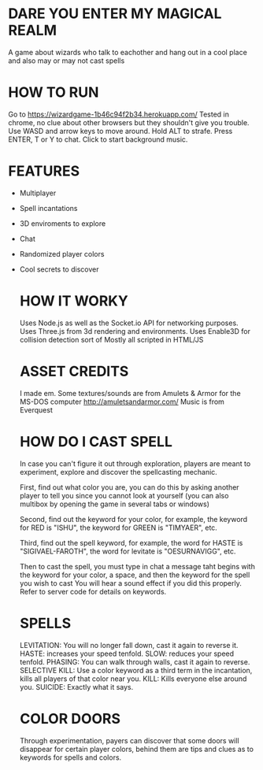 # DARE YOU ENTER MY MAGICAL REALM
A game about wizards who talk to eachother and hang out in a cool place and also may or may not cast spells

# HOW TO RUN
Go to https://wizardgame-1b46c94f2b34.herokuapp.com/
Tested in chrome, no clue about other browsers but they shouldn't give you trouble.
Use WASD and arrow keys to move around.
Hold ALT to strafe.
Press ENTER, T or Y to chat.
Click to start background music.

# FEATURES
- Multiplayer
- Spell incantations
- 3D enviroments to explore
- Chat
- Randomized player colors
- Cool secrets to discover

  # HOW IT WORKY
  Uses Node.js as well as the Socket.io API for networking purposes.
  Uses Three.js from 3d rendering and environments.
  Uses Enable3D for collision detection sort of
  Mostly all scripted in HTML/JS

  # ASSET CREDITS
  I made em.
  Some textures/sounds are from Amulets & Armor for the MS-DOS computer http://amuletsandarmor.com/
  Music is from Everquest

  # HOW DO I CAST SPELL
  In case you can't figure it out through exploration, players are meant to experiment, explore and discover the spellcasting mechanic.

  First, find out what color you are, you can do this by asking another player to tell you since you cannot look at yourself (you can also multibox by opening the game in several tabs or windows)
	
  Second, find out the keyword for your color, for example, the keyword for RED is "ISHU", the keyword for GREEN is "TIMYAER", etc.

  Third, find out the spell keyword, for example, the word for HASTE is "SIGIVAEL-FAROTH", the word for levitate is "OESURNAVIGG", etc.
 
  Then to cast the spell, you must type in chat a message taht begins with the keyword for your color, a space, and then the keyword for the spell you wish to cast
  You will hear a sound effect if you did this properly.
  Refer to server code for details on keywords.

  # SPELLS

  LEVITATION: You will no longer fall down, cast it again to reverse it.
  HASTE: increases your speed tenfold.
  SLOW: reduces your speed tenfold.
  PHASING: You can walk through walls, cast it again to reverse.
  SELECTIVE KILL: Use a color keyword as a third term in the incantation, kills all players of that color near you.
  KILL: Kills everyone else around you.
  SUICIDE: Exactly what it says.

  # COLOR DOORS
  Through experimentation, payers can discover that some doors will disappear for certain player colors, behind them are tips and clues as to keywords for spells and colors.